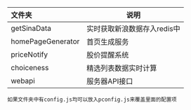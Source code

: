 |文件夹|说明
|:---|---
|getSinaData|实时获取新浪数据存入redis中
|homePageGenerator|首页生成服务
|priceNotify|股价提醒系统
|choiceness|精选列表数据实时计算
|webapi|服务器API接口

    如果文件夹中有config.js均可以放入pconfig.js来覆盖里面的配置项